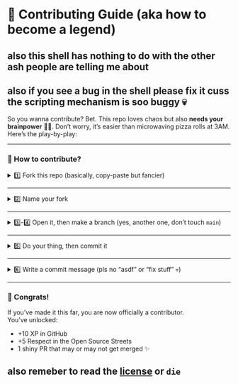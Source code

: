 # 🍕 Contributing Guide (aka how to become a legend)
## also this shell has nothing to do with the other ash people are telling me about
## also if you see a bug in the shell please fix it cuss the scripting mechanism is soo buggy 💀
So you wanna contribute? Bet. This repo loves chaos but also **needs your brainpower** 🧠✨. Don’t worry, it’s easier than microwaving pizza rolls at 3AM. Here’s the play-by-play:  

---

### 🥞 How to contribute?

<details>
<summary>1️⃣ Fork this repo (basically, copy-paste but fancier)</summary>

So yeah… click the big fork button.  
Think of it as cloning yourself but with less moral consequences.  

<img width="579" height="119" alt="step1" src="https://github.com/user-attachments/assets/06a8f28e-a7c7-4a0c-a46b-96b9f14ab209" />

</details>

---

<details>
<summary>2️⃣ Name your fork</summary>

Go wild. Call it `my-epic-fork`, `project-but-better`, or `pls-work-this-time`.  
Naming is free therapy.  

<img width="917" height="559" alt="step2" src="https://github.com/user-attachments/assets/24705939-cd14-4c62-a831-9b8c2d598e51" />

</details>

---

<details>
<summary>3️⃣-4️⃣ Open it, then make a branch (yes, another one, don’t touch <code>main</code>)</summary>

- Never mess with `main` unless you like explosions 💥.  
- Branch = your personal sandbox. Do whatever. Break stuff.  
- Name it something descriptive like `fix-bug`, `add-feature`, or `make-it-pretty`.  

<img width="409" height="148" alt="step3" src="https://github.com/user-attachments/assets/340cfd6a-19c4-4a94-8ab3-c665413d20b2" />

<br><br>

<img width="330" height="269" alt="step3b" src="https://github.com/user-attachments/assets/f104fd4c-5221-417a-9eda-79d93af72a14" />

<br><br>

<img width="1319" height="297" alt="step4" src="https://github.com/user-attachments/assets/98dc4f33-fb3c-4d88-a579-46d5b13602db" />

</details>

---

<details>
<summary>5️⃣ Do your thing, then commit it</summary>

Code, docs, memes, random ASCII art—whatever this repo needs.  
Then smash that green button like it owes you money.  

<img width="928" height="153" alt="step5" src="https://github.com/user-attachments/assets/90079744-2382-43d7-890d-a680719bbf49" />

</details>

---

<details>
<summary>6️⃣ Write a commit message (pls no “asdf” or “fix stuff” 💀)</summary>

✨Tips for good commit messages✨  
- ✅ `fix: removed bug that caused app to explode`  
- ❌ `pls work`  
- ❌ `aaaaaaaaaaaaa`  

Then click submit and **pray to the GitHub gods** 🙏  

<img width="927" height="532" alt="step6" src="https://github.com/user-attachments/assets/b4e8cf5b-8a2e-446f-9742-196833827d36" />

</details>

---

### 🎉 Congrats!
If you’ve made it this far, you are now officially a contributor.  
You’ve unlocked:  
- +10 XP in GitHub  
- +5 Respect in the Open Source Streets  
- 1 shiny PR that may or may not get merged ✨

## also remeber to read the [license](https://github.com/aserdevyt/ash-shell/blob/main/LICENSE) or `die`
